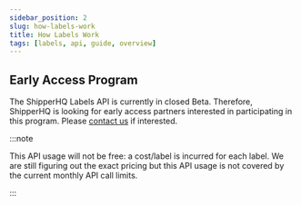 ```yaml
---
sidebar_position: 2
slug: how-labels-work
title: How Labels Work
tags: [labels, api, guide, overview]
---
```


## Early Access Program

The ShipperHQ Labels API is currently in closed Beta. Therefore, ShipperHQ is looking for early access partners interested in participating in this program.
Please [contact us](/contact) if interested.

:::note

This API usage will not be free: a cost/label is incurred for each label. We are still figuring out the exact pricing but this API usage is not covered by the current monthly API call limits.

:::